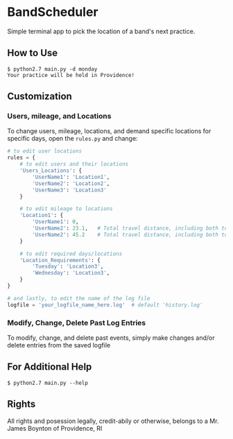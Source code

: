 # BandScheduler
Simple terminal app to pick the location of a band's next practice.

## How to Use
```terminal
$ python2.7 main.py -d monday
Your practice will be held in Providence!
```

## Customization
### Users, mileage, and Locations 
To change users, mileage, locations, and demand specific locations for specific days, open the `rules.py` and change:
```python
# to edit user locations
rules = {
    # to edit users and their locations
    'Users_Locations': {
        'UserName1': 'Location1',
        'UserName2': 'Location2',
        'UserName3': 'Location3'
    }

    # to edit mileage to locations
    'Location1': {
        'UserName1': 0,
        'UserName2': 23.1,   # Total travel distance, including both to and from
        'UserName2': 45.2    # Total travel distance, including both to and from
    }

    # to edit required days/locations
    'Location_Requirements': {
        'Tuesday': 'Location3',
        'Wednesday': 'Location3',
    }
}

# and lastly, to edit the name of the log file
logfile = 'your_logfile_name_here.log'  # default 'history.log'
```

### Modify, Change, Delete Past Log Entries
To modify, change, and delete past events, simply make changes and/or delete entries from the saved logfile

## For Additional Help
```terminal
$ python2.7 main.py --help
```

## Rights
All rights and posession legally, credit-abily or otherwise, belongs to a Mr. James Boynton of Providence, RI
